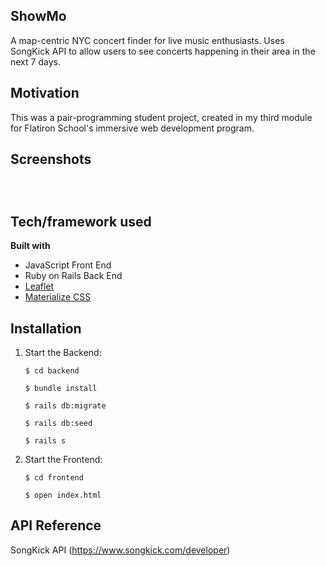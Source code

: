 ## ShowMo
A map-centric NYC concert finder for live music enthusiasts. Uses SongKick API to allow users to see concerts happening in their area in the next 7 days.

## Motivation
This was a pair-programming student project, created in my third module for Flatiron School's immersive web development program.

## Screenshots
![]()

![]()

![]()


## Tech/framework used

<b>Built with</b>
- JavaScript Front End
- Ruby on Rails Back End
- [Leaflet](https://leafletjs.com/)
- [Materialize CSS](https://materializecss.com/)

## Installation

1. Start the Backend: 

   ```$ cd backend```

   ```$ bundle install```

   ```$ rails db:migrate```
   
   ```$ rails db:seed```

   ```$ rails s```

2. Start the Frontend:

   ```$ cd frontend```

   ```$ open index.html```

## API Reference

SongKick API (https://www.songkick.com/developer)
